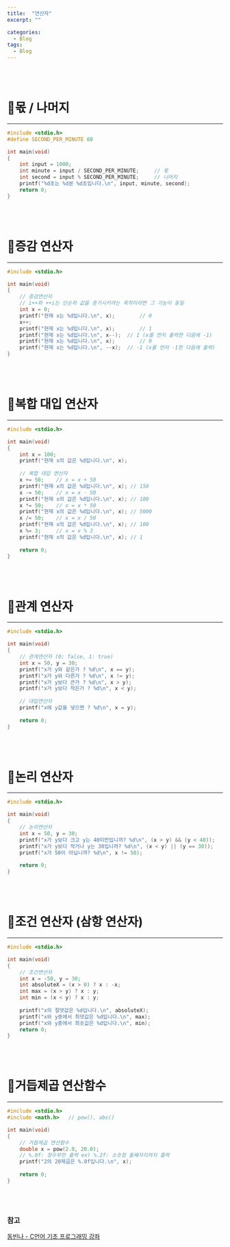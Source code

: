 ```yaml
---
title:  "연산자"
excerpt: ""

categories:
  - Blog
tags:
  - Blog
---
```


<br/><br/>

# 📌몫 / 나머지
---------------------------------------

```c
#include <stdio.h>
#define SECOND_PER_MINUTE 60

int main(void)
{
	int input = 1000;
	int minute = input / SECOND_PER_MINUTE;		// 몫 
	int second = input % SECOND_PER_MINUTE;		// 나머지 
	printf("%d초는 %d분 %d초입니다.\n", input, minute, second);
	return 0;
}
``` 

<br/><br/>

# 📌증감 연산자
---------------------------------------

```c
#include <stdio.h>

int main(void)
{
	// 증감연산자
	// i++와 ++i는 단순히 값을 증가시키려는 목적이라면 그 기능이 동일
	int x = 0;
	printf("현재 x는 %d입니다.\n", x);		// 0
	x++;
	printf("현재 x는 %d입니다.\n", x);		// 1
	printf("현재 x는 %d입니다.\n", x--);	// 1 (x를 먼저 출력한 다음에 -1)
	printf("현재 x는 %d입니다.\n", x);		// 0
	printf("현재 x는 %d입니다.\n", --x);	// -1 (x를 먼저 -1한 다음에 출력)
}
```  

<br/><br/>

# 📌복합 대입 연산자
---------------------------------------

```c
#include <stdio.h>

int main(void)
{
	int x = 100;
	printf("현재 x의 값은 %d입니다.\n", x);
	
	// 복합 대입 연산자
	x += 50;	// x = x + 50
	printf("현재 x의 값은 %d입니다.\n", x);	// 150
	x -= 50;	// x = x - 50
	printf("현재 x의 값은 %d입니다.\n", x);	// 100
	x *= 50;	// x = x * 50
	printf("현재 x의 값은 %d입니다.\n", x);	// 5000
	x /= 50;	// x = x / 50
	printf("현재 x의 값은 %d입니다.\n", x);	// 100
	x %= 3;		// x = x % 3
	printf("현재 x의 값은 %d입니다.\n", x);	// 1
	
	return 0;
}
```

<br/><br/>

# 📌관계 연산자
---------------------------------------

```c
#include <stdio.h>

int main(void)
{
	// 관계연산자 (0: false, 1: true) 
	int x = 50, y = 30;
	printf("x가 y와 같은가 ? %d\n", x == y);
	printf("x가 y와 다른가 ? %d\n", x != y);
	printf("x가 y보다 큰가 ? %d\n", x > y);
	printf("x가 y보다 작은가 ? %d\n", x < y);
	
	// 대입연산자 
	printf("x에 y값을 넣으면 ? %d\n", x = y);
	
	return 0; 
}
```

<br/><br/>

# 📌논리 연산자
---------------------------------------

```c
#include <stdio.h>

int main(void)
{
	// 논리연산자 
	int x = 50, y = 30;
	printf("x가 y보다 크고 y는 40미만입니까? %d\n", (x > y) && (y < 40));
	printf("x가 y보다 작거나 y는 30입니까? %d\n", (x < y) || (y == 30));
	printf("x가 50이 아닙니까? %d\n", x != 50);
	
	return 0;
}
```

<br/><br/>

# 📌조건 연산자 (삼항 연산자)
---------------------------------------

```c
#include <stdio.h>

int main(void)
{
	// 조건연산자
	int x = -50, y = 30;
	int absoluteX = (x > 0) ? x : -x;
	int max = (x > y) ? x : y;
	int min = (x < y) ? x : y;
	
	printf("x의 절댓값은 %d입니다.\n", absoluteX);
	printf("x와 y중에서 최댓값은 %d입니다.\n", max);
	printf("x와 y중에서 최솟값은 %d입니다.\n", min);
	return 0; 
}
```

<br/><br/>

# 📌거듭제곱 연산함수
---------------------------------------

```c
#include <stdio.h>
#include <math.h>	// pow(), abs()

int main(void)
{
	// 거듭제곱 연산함수
	double x = pow(2.0, 20.0);
    // %.0f: 정수부만 출력 ex) %.2f: 소숫점 둘째자리까지 출력 
	printf("2의 20제곱은 %.0f입니다.\n", x);	
	
	return 0; 
}
```

<br/><br/>

### 참고
[동빈나 - C언어 기초 프로그래밍 강좌](https://www.youtube.com/watch?v=dh4hdtZ00EU&list=PLRx0vPvlEmdDNHeulKC6JM25MmZVS_3nT&index=1&t=2s)